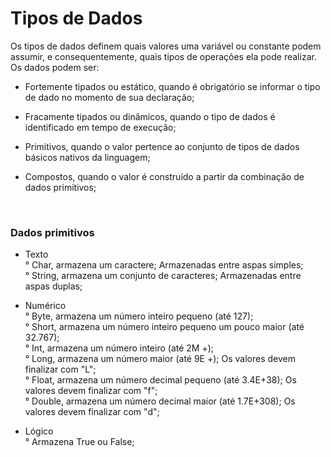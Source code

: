 # Tipos de Dados

Os tipos de dados definem quais valores uma variável ou constante podem assumir, e consequentemente, quais tipos de operações ela pode realizar. Os dados podem ser:

* Fortemente tipados ou estático, quando é obrigatório se informar o tipo de dado no momento de sua declaração;

* Fracamente tipados ou dinâmicos, quando o tipo de dados é identificado em tempo de execução; 

* Primitivos, quando o valor pertence ao conjunto de tipos de dados básicos nativos da linguagem;

* Compostos, quando o valor é construído a partir da combinação de dados primitivos;

<br/>

### Dados primitivos

* Texto
<br/>° Char, armazena um caractere; Armazenadas entre aspas simples;
<br/>° String, armazena um conjunto de caracteres; Armazenadas entre aspas duplas;

* Numérico
<br/>° Byte, armazena um número inteiro pequeno (até 127);
<br/>° Short, armazena um número inteiro pequeno um pouco maior (até 32.767);
<br/>° Int, armazena um número inteiro (até 2M +);
<br/>° Long, armazena um número maior (até 9E +); Os valores devem finalizar com "L";
<br/>° Float, armazena um número decimal pequeno (até 3.4E+38); Os valores devem finalizar com "f";
<br/>° Double, armazena um número decimal maior (até 1.7E+308); Os valores devem finalizar com "d";

* Lógico
<br/>° Armazena True ou False;
